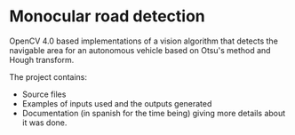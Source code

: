 # Monocular road detection

OpenCV 4.0 based implementations of a vision algorithm that detects the navigable area for an autonomous vehicle based on Otsu's method and Hough transform.

The project contains:
- Source files
- Examples of inputs used and the outputs generated 
- Documentation (in spanish for the time being) giving more details about it was done.
